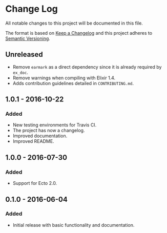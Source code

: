 # Change Log
All notable changes to this project will be documented in this file.

The format is based on [Keep a Changelog](http://keepachangelog.com/)
and this project adheres to [Semantic Versioning](http://semver.org/).

## Unreleased
- Remove `earmark` as a direct dependency since it is already required by `ex_doc`.
- Remove warnings when compiling with Elixir 1.4.
- Adds contribution guidelines detailed in `CONTRIBUTING.md`.

## 1.0.1 - 2016-10-22
### Added
- New testing environments for Travis CI.
- The project has now a changelog.
- Improved documentation.
- Improved README.

## 1.0.0 - 2016-07-30
### Added
- Support for Ecto 2.0.

## 0.1.0 - 2016-06-04
### Added
- Initial release with basic functionality and documentation.
